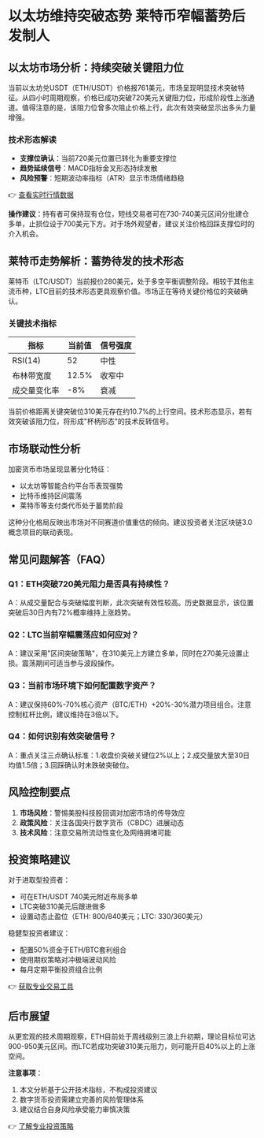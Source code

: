 # 以太坊维持突破态势 莱特币窄幅蓄势后发制人

## 以太坊市场分析：持续突破关键阻力位

当前以太坊兑USDT（ETH/USDT）价格报761美元，市场呈现明显技术突破特征。从四小时周期观察，价格已成功突破720美元关键阻力位，形成阶段性上涨通道。值得注意的是，该阻力位曾多次阻止价格上行，此次有效突破显示出多头力量增强。

### 技术形态解读
- **支撑位确认**：当前720美元位置已转化为重要支撑位
- **趋势延续信号**：MACD指标金叉形态持续发散
- **风险预警**：短期波动率指标（ATR）显示市场情绪趋稳

👉 [查看实时行情数据](https://bit.ly/okx_welcome) 

**操作建议**：持有者可保持现有仓位，短线交易者可在730-740美元区间分批建仓多单，止损位设于700美元下方。对于场外观望者，建议关注价格回踩支撑位时的介入机会。

## 莱特币走势解析：蓄势待发的技术形态

莱特币（LTC/USDT）当前报价280美元，处于多空平衡调整阶段。相较于其他主流币种，LTC目前的技术形态更具观察价值。市场正在等待关键价格位的突破确认。

### 关键技术指标
| 指标        | 当前值   | 信号强度 |
|-------------|----------|----------|
| RSI(14)     | 52       | 中性     |
| 布林带宽度  | 12.5%    | 收窄中   |
| 成交量变化率| -8%      | 衰减     |

当前价格距离关键突破位310美元存在约10.7%的上行空间。技术形态显示，若有效突破该阻力位，将形成"杯柄形态"的技术反转信号。

## 市场联动性分析

加密货币市场呈现显著分化特征：
- 以太坊等智能合约平台币表现强势
- 比特币维持区间震荡
- 莱特币等支付类代币处于蓄势阶段

这种分化格局反映出市场对不同赛道价值重估的倾向。建议投资者关注区块链3.0概念项目的联动表现。

## 常见问题解答（FAQ）

### Q1：ETH突破720美元阻力是否具有持续性？
A：从成交量配合与突破幅度判断，此次突破有效性较高。历史数据显示，该位置突破后30日内有72%概率维持上涨趋势。

### Q2：LTC当前窄幅震荡应如何应对？
A：建议采用"区间突破策略"，在310美元上方建立多单，同时在270美元设置止损。震荡期间可适当参与波段操作。

### Q3：当前市场环境下如何配置数字资产？
A：建议保持60%-70%核心资产（BTC/ETH）+20%-30%潜力项目组合。注意控制杠杆比例，建议维持在3倍以下。

### Q4：如何识别有效突破信号？
A：重点关注三点确认标准：1.收盘价突破关键位2%以上；2.成交量放大至30日均值1.5倍；3.回踩确认时未跌破突破位。

## 风险控制要点

1. **市场风险**：警惕美股科技股回调对加密市场的传导效应
2. **政策风险**：关注各国央行数字货币（CBDC）进展动态
3. **技术风险**：注意交易所流动性变化及网络拥堵可能

## 投资策略建议

对于进取型投资者：
- 可在ETH/USDT 740美元附近布局多单
- LTC突破310美元后跟进做多
- 设置动态止盈位（ETH: 800/840美元；LTC: 330/360美元）

稳健型投资者建议：
- 配置50%资金于ETH/BTC套利组合
- 使用期权策略对冲极端波动风险
- 每月定期平衡投资组合比例

👉 [获取专业交易工具](https://bit.ly/okx_welcome) 

## 后市展望

从更宏观的技术周期观察，ETH目前处于周线级别三浪上升初期，理论目标位可达900-950美元区间。而LTC若成功突破310美元阻力，则可能开启40%以上的上涨空间。

**注意事项**：
1. 本文分析基于公开技术指标，不构成投资建议
2. 数字货币投资需建立完善的风险管理体系
3. 建议结合自身风险承受能力审慎决策

👉 [了解专业投资策略](https://bit.ly/okx_welcome) 

